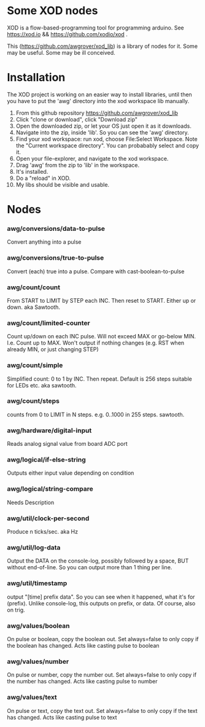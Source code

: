 # Some XOD nodes

XOD is a flow-based-programming tool for programming arduino. See https://xod.io && https://github.com/xodio/xod .

This (https://github.com/awgrover/xod_lib) is a library of nodes for it. Some may be useful. Some may be ill conceived.

# Installation

The XOD project is working on an easier way to install libraries, until then you have to put the 'awg' directory into the xod workspace lib manually.

1. From this github repository https://github.com/awgrover/xod_lib
1. Click "clone or download", click "Download zip"
1. Open the downloaded zip, or let your OS just open it as it downloads.
1. Navigate into the zip, inside 'lib'. So you can see the 'awg' directory.
1. Find your xod workspace: run xod, choose File:Select Workspace. Note the "Current workspace directory". You can probabably select and copy it.
1. Open your file-explorer, and navigate to the xod workspace.
1. Drag 'awg' from the zip to 'lib' in the workspace.
1. It's installed.
1. Do a "reload" in XOD.
1. My libs should be visible and usable.

# Nodes 
<span id="auto generated below here"></span>
### awg/conversions/data-to-pulse
Convert anything into a pulse
### awg/conversions/true-to-pulse
Convert (each) true into a pulse. Compare with cast-boolean-to-pulse
### awg/count/count
From START to LIMIT by STEP each INC. Then reset to START. Either up or down. aka Sawtooth.
### awg/count/limited-counter
Count up/down on each  INC pulse. Will not exceed MAX or go-below MIN. I.e. Count up to MAX. Won't output if nothing changes (e.g. RST when already MIN, or just changing STEP)
### awg/count/simple
Simplified count: 0 to 1 by INC. Then repeat. Default is 256 steps suitable for LEDs etc. aka sawtooth.
### awg/count/steps
counts from 0 to LIMIT in N steps. e.g. 0..1000 in 255 steps. sawtooth.
### awg/hardware/digital-input
Reads analog signal value from board ADC port
### awg/logical/if-else-string
Outputs either input value depending on condition
### awg/logical/string-compare
Needs Description
### awg/util/clock-per-second
Produce n ticks/sec. aka Hz
### awg/util/log-data
Output the DATA on the console-log, possibly followed by a space, BUT without end-of-line. So you can output more than 1 thing per line.
### awg/util/timestamp
output "[time] prefix data". So you can see when it happened, what it's for (prefix). Unlike console-log, this outputs on prefix, or data. Of course, also on trig.
### awg/values/boolean
On pulse or boolean, copy the boolean out. Set always=false to only copy if the boolean has changed. Acts like casting pulse to boolean
### awg/values/number
On pulse or number, copy the number out. Set always=false to only copy if the number has changed. Acts like casting pulse to number
### awg/values/text
On pulse or text, copy the text out. Set always=false to only copy if the text has changed. Acts like casting pulse to text
